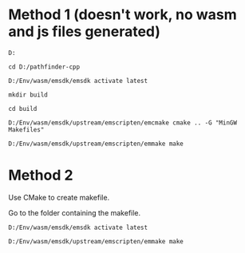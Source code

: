# Method 1 (doesn't work, no wasm and js files generated)

`D:`

`cd D:/pathfinder-cpp`

`D:/Env/wasm/emsdk/emsdk activate latest`

`mkdir build`

`cd build`

`D:/Env/wasm/emsdk/upstream/emscripten/emcmake cmake .. -G "MinGW Makefiles"`

`D:/Env/wasm/emsdk/upstream/emscripten/emmake make`

# Method 2

Use CMake to create makefile.

Go to the folder containing the makefile.

`D:/Env/wasm/emsdk/emsdk activate latest`

`D:/Env/wasm/emsdk/upstream/emscripten/emmake make`
